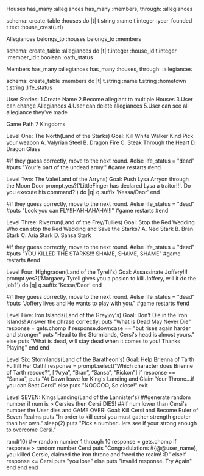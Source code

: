 Houses
  has_many :allegiances
  has_many :members, through: :allegiances

  schema:
  create_table :houses do |t|
  t.string :name
  t.integer :year_founded
  t.text :house_crest(url)


Allegiances
  belongs_to :houses
  belongs_to :members

  schema:
  create_table :allegiances do |t|
  t.integer :house_id
  t.integer :member_id
  t.boolean :oath_status

Members
  has_many :allegiances
  has_many :houses, through: :allegiances

  schema:
  create_table :members do |t|
  t.string :name
  t.string :hometown
  t.string :life_status

User Stories:
  1.Create Name
  2.Become allegiant to multiple Houses
  3.User can change Allegiances
  4.User can delete allegiances
  5.User can see all allegiance they've made


Game Path
7 Kingdoms

Level One: The North(Land of the Starks)
  Goal: Kill White Walker Kind
  Pick your weapon
  A. Valyrian Steel
  B. Dragon Fire
  C. Steak Through the Heart
  D. Dragon Glass

  #if they guess correctly, move to the next round.
  #else life_status = "dead"
  #puts "Your'e part of the undead army."
  #game restarts
  #end

Level Two: The Vale(Land of the Arryns)
  Goal: Push Lysa Arryon through the Moon Door
  prompt.yes?('LittleFinger has declared Lysa a traitor!!!. Do you execute his command?') do |q|
  q.suffix 'Kessa/Daor'
  end

  #if they guess correctly, move to the next round.
  #else life_status = "dead"
  #puts "Look you can FLY!!HAHHAHAHA!!!"
  #game restarts
  #end

Level Three: Riverrun(Land of the Frey/Tullies)
  Goal: Stop the Red Wedding
  Who can stop the Red Wedding and Save the Starks?
  A. Ned Stark
  B. Bran Stark
  C. Aria Stark
  D. Sansa Stark

  #if they guess correctly, move to the next round.
  #else life_status = "dead"
  #puts "YOU KILLED THE STARKS!!! SHAME, SHAME, SHAME"
  #game restarts
  #end

Level Four: Highgraden(Land of the Tyrell's)
  Goal: Assassinate Joffery!!!
  prompt.yes?('Margaery Tyrell gives you a posion to kill Joffery, will it do the job?') do |q|
  q.suffix 'Kessa/Daor'
  end

  #if they guess correctly, move to the next round.
  #else life_status = "dead"
  #puts "Joffery lives and He wants to play with you."
  #game restarts
  #end

Level Five: Iron Islands(Land of the Greyjoy's)
  Goal: Don't Die in the Iron Islands!
  Answer the phrase correctly:
  puts "What is Dead May Never Die"
  response = gets.chomp
  if response.downcase == "but rises again harder and stronger"
   puts "Head to the Stormlands, Cersi's head is almost yours."
   else
   puts "What is dead, will stay dead when it comes to you! Thanks Playing"
   end
  end

Level Six: Stormlands(Land of the Baratheon's)
  Goal: Help Brienna of Tarth Fullfill Her Oath!
  response = prompt.select(“Which character does Brienne of Tarth rescue?“, [“Arya”, “Bran”, “Sansa”, “Rickon”]
  if response ==  "Sansa",
  puts "At Dawn leave for King's Landing and Claim Your Throne...if you can Beat Cersi"
  else
    puts "NOOOOO, So close!"
  exit

Level SEVEN: Kings Landing(Land of the Lannister's)
##generate random number if num is > Cersies then Cersi DIES!
##if num lower than Cersi's number the User dies and GAME OVER!
  Goal: Kill Cersi and Become Ruler of Seven Realms
  puts "In order to kill cersi you must gather strength greater than her own."
  sleep(2)
  puts "Pick a number...lets see if your strong enough to overcome Cersi."

  rand(10) #=> random number 1 through 10
  response = gets.chomp
    if response > random number Cersi
        puts "Congradulations #{@@user_name}, you killed Cersie, claimed the    iron throne and freed the realm! :D"
    elseif response <= Cersi
        puts "you lose"
    else
        puts "Invalid response. Try Again"
        end
      end
    end

